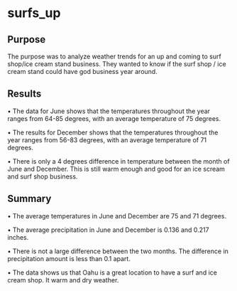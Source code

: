 # surfs_up
## Purpose
The purpose was to analyze weather trends for an up and coming to  surf shop/ice cream stand business. They wanted to know if the surf shop / ice cream stand could have god business year around.
## Results
•	The data for June shows  that the temperatures throughout the year ranges from 64-85 degrees, with an average temperature of 75 degrees.

•	The results for December shows that the temperatures throughout the year ranges from 56-83 degrees, with an average temperature of 71 degrees.

•	There is only a 4 degrees difference in temperature between the month of June and December. This is still warm enough and good for an ice scream and surf shop business.

## Summary
•	The average temperatures in June and December are 75 and 71 degrees.

•	The average precipitation in June and December is 0.136 and 0.217 inches. 

•	There is not a large difference between the two months. The difference in precipitation amount is less than 0.1 apart.

•	The data shows us that Oahu is a great location to have a surf and ice cream shop. It warm and dry weather.
